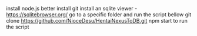 install node.js
better install git
install an sqlite viewer - https://sqlitebrowser.org/
go to a specific folder and run the script bellow
git clone https://github.com/NioceDesu/HentaiNexusToDB.git
npm start to run the script
